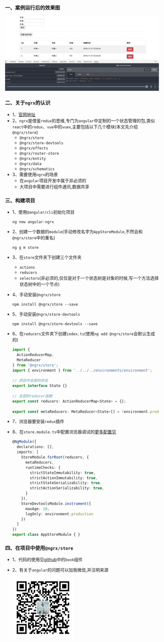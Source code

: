 ### 一、案例运行后的效果图

![](./效果图.png)

### 二、关于`ngrx`的认识

* 1、[官网地址](https://ngrx.io/)
* 2、`ngrx`是借鉴`redux`的思维,专门为`angular`中定制的一个状态管理的包,类似`react`中的`redux`、`vue`中的`vuex`,主要包括以下几个模块(本文先介绍`@ngrx/store`)
  * `@ngrx/store`
  * `@ngrx/store-devtools`
  * `@ngrx/effects`
  * `@ngrx/router-store`
  * `@ngrx/entity`
  * `@ngrx/data`
  * `@ngrx/schematics`
* 3、需要使用`ngrx`的场景
  * 在`angular`项目开发中属于非必须的
  * 大项目中需要进行组件通讯,数据共享

### 三、构建项目

* 1、使用`@angular/cli`初始化项目

  ```shell
  ng new angular-ngrx
  ```

* 2、创建一个数据的`module`(手动修改名字为`AppStoreModule`,不然会和`@ngrx/store`中的重名)

  ```shell
  ng g m store
  ```

* 3、在`store`文件夹下创建三个文件夹
  * `actions`
  * `reducers`
  * `selectors`(非必须的,仅仅是对于一个状态树是对象的时候,写一个方法选择状态树中的一个节点)

* 4、手动安装`@ngrx/store`

  ```shell
  npm install @ngrx/store --save
  ```

* 5、手动安装`@ngrx/store-devtools`

  ```shell
  npm install @ngrx/store-devtools --save
  ```

* 6、在`reducers`文件夹下创建`index.ts`(使用`ng add @ngrx/store`会默认生成的)

  ```ts
  import {
    ActionReducerMap,
    MetaReducer
  } from '@ngrx/store';
  import { environment } from '../../../environments/environment';

  // 项目中全部的状态
  export interface State {}

  // 全部的reducer函数
  export const reducers: ActionReducerMap<State> = {};

  export const metaReducers: MetaReducer<State>[] = !environment.production ? [] : [];
  ```

* 7、浏览器要安装`redux`插件
* 8、在`store.module.ts`中配置浏览器调试的[更多配置见](https://ngrx.io/guide/store-devtools)

  ```ts
  @NgModule({
    declarations: [],
    imports: [
      StoreModule.forRoot(reducers, {
        metaReducers,
        runtimeChecks: {
          strictStateImmutability: true,
          strictActionImmutability: true,
          strictStateSerializability: true,
          strictActionSerializability: true,
        }
      }),
      StoreDevtoolsModule.instrument({
        maxAge: 20,
        logOnly: environment.production
      })
    ]
  })
  export class AppStoreModule { }
  ```

### 四、在项目中使用`@ngrx/store`

* 1、代码的使用见[github](https://github.com/kuangshp/angular-ngrx)中的`book`组件

* 2、有关于`angular`的问题可以加我微信,并注明来源
  <div>
    <img src="./wx.jpg" width="200" height="200" />
  </div>

